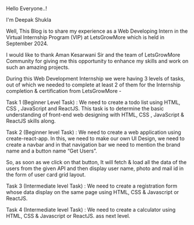 Hello Everyone..!

I'm Deepak Shukla

Well, This Blog is to share my experience as a Web Developing Intern in the Virtual Internship Program (VIP) at LetsGrowMore which is held in September 2024.

I would like to thank Aman Kesarwani Sir and the team of LetsGrowMore Community for giving me this opportunity to enhance my skills and work on such an amazing projects.

During this Web Development Internship we were having 3 levels of tasks, out of which we needed to complete at least 2 of them for the Internship completion & certification from LetsGrowMore -

Task 1 (Beginner Level Task) : We need to create a todo list using HTML, CSS , JavaScript and ReactJS. This task is to determine the basic understanding of front-end web designing with HTML, CSS , JavaScript & ReactJS skills along.

Task 2 (Beginner level Task) : We need to create a web application using create-react-app. In this, we need to make our own UI Design, we need to create a navbar and in that navigation bar we need to mention the brand name and a button name “Get Users”.

So, as soon as we click on that button, It will fetch & load all the data of the users from the given API and then display user name, photo and mail id in the form of user card grid layout.

Task 3 (Intermediate level Task) : We need to create a registration form whose data display on the same page using HTML, CSS & Javascript or ReactJS.

Task 4 (Intermediate level Task) : We need to create a calculator using HTML, CSS & Javascript or ReactJS. ass
next level.
